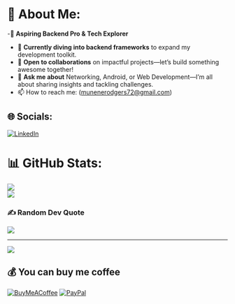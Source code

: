 # 💫 About Me:
-🚀 **Aspiring Backend Pro & Tech Explorer**
- 🌱 **Currently diving into backend frameworks** to expand my development toolkit.
- 🔗 **Open to collaborations** on impactful projects—let’s build something awesome together!
- 💬 **Ask me about** Networking, Android, or Web Development—I’m all about sharing insights and tackling challenges.
- 📫 How to reach me: (munenerodgers72@gmail.com)


## 🌐 Socials:
[![LinkedIn](https://img.shields.io/badge/LinkedIn-%230077B5.svg?logo=linkedin&logoColor=white)](https://linkedin.com/in/linkedin.com/in/rodgers-munene-56958b269/) 

# 📊 GitHub Stats:
<!-- ![](https://github-readme-stats.vercel.app/api?username=rodgers-munene&theme=dark&hide_border=false&include_all_commits=true&count_private=true)<br/> -->
![](https://github-readme-streak-stats.herokuapp.com/?user=rodgers-munene&theme=dark&hide_border=false)<br/>
![](https://github-readme-stats.vercel.app/api/top-langs/?username=rodgers-munene&theme=dark&hide_border=false&include_all_commits=true&count_private=true&layout=compact)


### ✍️ Random Dev Quote
![](https://quotes-github-readme.vercel.app/api?type=horizontal&theme=tokyonight)

---
[![](https://visitcount.itsvg.in/api?id=rodgers-munene&icon=0&color=0)](https://visitcount.itsvg.in)

  ## 💰 You can buy me coffee
  [![BuyMeACoffee](https://img.shields.io/badge/Buy%20Me%20a%20Coffee-ffdd00?style=for-the-badge&logo=buy-me-a-coffee&logoColor=black)](https://buymeacoffee.com/https://buymeacoffee.com/rodgersmunene) [![PayPal](https://img.shields.io/badge/PayPal-00457C?style=for-the-badge&logo=paypal&logoColor=white)](https://paypal.me/munenerodgers72@gmail.com) 

  
<!-- Proudly created with GPRM ( https://gprm.itsvg.in ) -->
